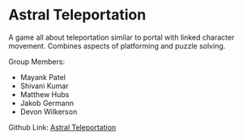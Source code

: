 # Astral Teleportation

A game all about teleportation similar to portal with linked character movement. 
Combines aspects of platforming and puzzle solving.

Group Members: 
- Mayank Patel
- Shivani Kumar
- Matthew Hubs
- Jakob Germann
- Devon Wilkerson

Github Link:
[Astral Teleportation](https://github.com/sounderdisc/POOPproject)
